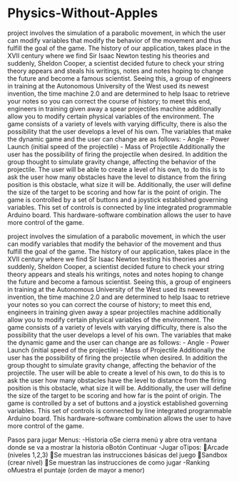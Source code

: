 # Physics-Without-Apples

project involves the simulation of a parabolic movement, in which the user can modify variables that modify the behavior of the movement and thus fulfill the goal of the game. The history of our application, takes place in the XVII century where we find Sir Isaac Newton testing his theories and suddenly, Sheldon Cooper, a scientist decided future to check your string theory appears and steals his writings, notes and notes hoping to change the future and become a famous scientist. Seeing this, a group of engineers in training at the Autonomous University of the West used its newest invention, the time machine 2.0 and are determined to help Isaac to retrieve your notes so you can correct the course of history; to meet this end, engineers in training given away a spear projectiles machine additionally allow you to modify certain physical variables of the environment. The game consists of a variety of levels with varying difficulty, there is also the possibility that the user develops a level of his own. The variables that make the dynamic game and the user can change are as follows: - Angle - Power Launch (initial speed of the projectile) - Mass of Projectile Additionally the user has the possibility of firing the projectile when desired. In addition the group thought to simulate gravity change, affecting the behavior of the projectile. The user will be able to create a level of his own, to do this is to ask the user how many obstacles have the level to distance from the firing position is this obstacle, what size it will be. Additionally, the user will define the size of the target to be scoring and how far is the point of origin. The game is controlled by a set of buttons and a joystick established governing variables. This set of controls is connected by line
integrated programmable Arduino board. This hardware-software combination allows the user to have more control of the game.

project involves the simulation of a parabolic movement, in which the user can modify variables that modify the behavior of the movement and thus fulfill the goal of the game. The history of our application, takes place in the XVII century where we find Sir Isaac Newton testing his theories and suddenly, Sheldon Cooper, a scientist decided future to check your string theory appears and steals his writings, notes and notes hoping to change the future and become a famous scientist. Seeing this, a group of engineers in training at the Autonomous University of the West used its newest invention, the time machine 2.0 and are determined to help Isaac to retrieve your notes so you can correct the course of history; to meet this end, engineers in training given away a spear projectiles machine additionally allow you to modify certain physical variables of the environment. The game consists of a variety of levels with varying difficulty, there is also the possibility that the user develops a level of his own. The variables that make the dynamic game and the user can change are as follows: - Angle - Power Launch (initial speed of the projectile) - Mass of Projectile Additionally the user has the possibility of firing the projectile when desired. In addition the group thought to simulate gravity change, affecting the behavior of the projectile. The user will be able to create a level of his own, to do this is to ask the user how many obstacles have the level to distance from the firing position is this obstacle, what size it will be. Additionally, the user will define the size of the target to be scoring and how far is the point of origin. The game is controlled by a set of buttons and a joystick established governing variables. This set of controls is connected by line
integrated programmable Arduino board. This hardware-software combination allows the user to have more control of the game.


Pasos para jugar Menus: -Historia oSe cierra menú y abre otra ventana donde se va a mostrar la historia oBotón Continuar -Jugar oTipos: Arcade (niveles 1,2,3) Se muestran las instrucciones básicas del juego Sandbox (crear nivel) Se muestran las instrucciones de como jugar -Ranking oMuestra el puntaje (orden de mayor a menor) 
